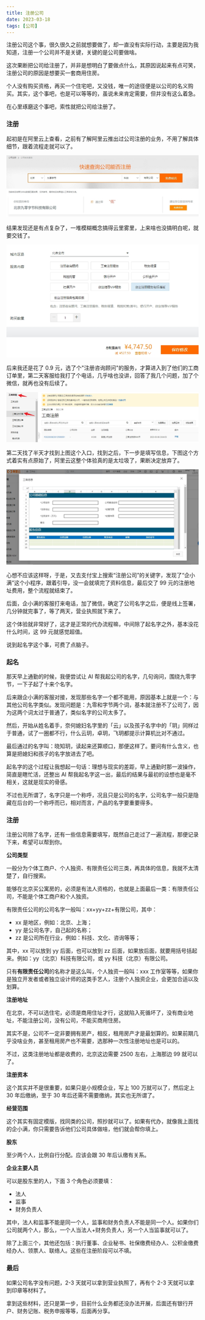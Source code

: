 ```yaml
---
title: 注册公司
date: 2023-03-18
tags: [公司]
---
```


注册公司这个事，很久很久之前就想要做了，却一直没有实际行动，主要是因为我知道，注册一个公司并不是关键，关键的是公司要做啥。

这次果断把公司给注册了，并非是想明白了要做点什么，其原因说起来有点可笑，注册公司的原因是想要买一套商用住房。

个人没有购买资格，再买一个住宅吧，又没钱，唯一的途径便是以公司的名义购买。其实，这个事吧，也是可以等等的，虽说未来肯定需要，但并没有这么着急。

在心里琢磨这个事吧，索性就把公司给注册了。

### 注册

起初是在阿里云上查看，之前有了解阿里云推出过公司注册的业务，不用了解具体细节，跟着流程走就可以了。

![](../image/2023-03-18-register/480E6F37-3BB4-45CF-9B89-46C3E3A54DCD.aa7c75726f2c4c71952eb5baf1d4f7c9-1686645484854-7.jpg)

结果发现还是有点复杂了，一堆模糊概念搞得云里雾里，上来啥也没搞明白呢，就要交钱了。

![](../image/2023-03-18-register/BEB5FD53-CCF6-46D8-9337-5C5C75D1ABC9.a12c45cfd47b42e0b32b2f99865ebe99-1686645484854-6.jpg)

后来我还是花了 0.9 元，选了个"注册咨询顾问"的服务，才算进入到了他们的工商订单里，第二天客服给我打了个电话，几乎啥也没讲，回答了我几个问题，加了个微信，就再也没有后续了。

![](../image/2023-03-18-register/73E243DF-D076-4C72-B02E-127CA0156C06.95ed04c9759a469a8ce4816b73ac87e1-1686645484854-5.jpg)

第二天找了半天才找到上图这个入口，找到之后，下一步是填写信息，下图这个方式着实有点原始了，阿里云这整个体验真的是太垃圾了，果断决定放弃了。

![](../image/2023-03-18-register/013F1231-BC01-4073-BD2D-89188EAEF688.07ae5c4138bd40498933b77046057cf1-1686645484854-8.jpg)

心想不应该这样呀，于是，又去支付宝上搜索“注册公司”的关键字，发现了“企小满”这个小程序，跟着引导，没一会就填完了资料信息，最后交了 99 元的注册地址费用，整个流程就结束了。

后面，企小满的客服打来电话，加了微信，确定了公司名字之后，便是线上签署，几分钟就完事了，等了两天，营业执照就下来了。

这个体验就非常好了，这才是正常的代办流程嘛，中间除了起名字之外，基本没花什么时间，这 99 元就感觉超值。

说到起名字这个事，可费了点脑子。

### 起名

那天早上通勤的时候，我便尝试让 AI 帮我起公司的名字，几句询问，围绕九零字节，一下子起了十来个名字。

后来跟企小满的客服对接，发现那些名字一个都不能用，原因基本上就是一个：与其他公司名字类似。发现问题是：九零和字节两个词，基本就注册不了公司了，因为这两个词太过于普通了，类似名字的公司太多了。

然后，开始从姓名着手，奈何媳妇名字里的「云」以及孩子名字中的「玥」同样过于普通，试了一圈都不行，什么云玥，卓玥，飞玥都提示计算机比对不通过。

最后通过的名字叫：晓知玥，读起来还算顺口，那便这样了。要问有什么含义，也算是把媳妇和孩子的名字放进去了吧。

起名字的这个过程让我想起一句话：理想与现实的差距，早上通勤时那一波操作，简直是瞎忙活，还整出 AI 帮我起名字这一出，最后的结果与最初的设想也是毫不相关，这就是现实的骨感。

不过也无所谓了，名字只是一个称呼，况且只是公司的名字，公司名字一般只是隐藏在后台的一个称呼而已，相对而言，产品的名字要重要得多。

### 注册

注册公司除了名字，还有一些信息需要填写，既然自己走过了一遍流程，那便记录下来，希望可以帮到你。

**公司类型**

一般分为个体工商户、个人独资、有限责任公司三类，再具体的信息，我就不太清楚了，自行搜索。

能够在北京买公寓房的，必须是有法人资格的，也就是上面最后一类：有限责任公司，不能是个体工商户和个人独资。

有限责任公司的公司名字一般叫：xx+yy+zz+有限公司，其中：

- xx 是地区，例如：北京、上海；
- yy 是公司名字，自己起的名称；
- zz 是公司所在行业，例如：科技、文化、咨询等等；

其中，xx 可以放到 yy 后面，也可以放到 zz 后面，如果放后面，就要用括号括起来。例如：yy（北京）科技有限公司，或 yy 科技（北京）有限公司。

只有**有限责任公司**的名称才是这么叫，个人独资一般叫：xxx 工作室等等，如果你是独立开发者或者独立设计师的这类手艺人，注册个人独资企业，会更加合适以及划算。

**注册地址**

在北京，不可以选住宅，必须是商用住址才行，这就陷入死循坏了，没有商业地址，不能注册公司，没有公司，不能买商用住房。

其实不是，公司不一定非要拥有房产，相反，租用房产才是最划算的。如果前期几乎没啥业务，甚至租用房产也不需要，选那种一次性注册地址也是可以的。

不过，这类注册地址都是收费的，北京这边需要 2500 左右，上海那边 99 就可以了。

**注册资本**

这个其实并不是很重要，如果只是小规模企业，写上 100 万就可以了，然后定上 30 年后缴纳，至于 30 年后还需不需要缴纳，其实也无所谓了。

**经营范围**

这个其实有固定模版，找同类的公司，照抄就可以了。如果有代办，就像我上面找的企小满，你只需要告诉他们公司具体做啥，他们就会帮你填上。

**股东**

至少两个人，比例自行分配。应该会跟 30 年后认缴有关系。

**企业主要人员**

可以是股东里的人，下面 3 个角色必须要填：

- 法人
- 监事
- 财务负责人

其中，法人和监事不能是同一个人，监事和财务负责人不能是同一个人。如果你们公司就两个人，那么，一个人当法人+财务负责人，另一个人当监事就可以了。

除了上面三个，其他还包括：执行董事、企业秘书、社保缴费经办人、公积金缴费经办人、领票人、联络人。这些在注册阶段可以不填。

### 最后

如果公司名字没有问题，2-3 天就可以拿到营业执照了，再有个 2-3 天就可以拿到印章等材料了。

拿到这些材料，还只是第一步，目前什么业务都还没办法开展，后面还有银行开户、财务记账、税务申报等等，后面再分享。